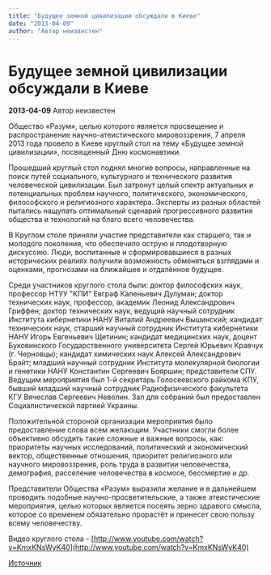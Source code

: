 ```yaml
---
title: "Будущее земной цивилизации обсуждали в Киеве"
date: "2013-04-09"
author: "Автор неизвестен"
---
```


# Будущее земной цивилизации обсуждали в Киеве

**2013-04-09** Автор неизвестен

Общество «Разум», целью которого является просвещение и распространение научно-атеистического мировоззрения, 7 апреля 2013 года провело в Киеве круглый стол на тему «Будущее земной цивилизации», посвященный Дню космонавтики.

Прошедший круглый стол поднял многие вопросы, направленные на поиск путей социального, культурного и технического развития человеческой цивилизации. Был затронут целый спектр актуальных и потенциальных проблем научного, политического, экономического, философского и религиозного характера. Эксперты из разных областей пытались нащупать оптимальный сценарий прогрессивного развития общества и технологий на благо всего человечества.

В Круглом столе приняли участие представители как старшего, так и молодого поколения, что обеспечило острую и плодотворную дискуссию. Люди, воспитанные и сформировавшиеся в разных исторических реалиях получили возможность обменяться взглядами и оценками, прогнозами на ближайшее и отдалённое будущее.

Среди участников круглого стола были: доктор философских наук, профессор НТУУ "КПИ" Евграф Каленьевич Дулуман; доктор технических наук, профессор, академик Леонид Александрович Гриффен; доктор технических наук, ведущий научный сотрудник Института кибернетики НАНУ Виталий Андреевич Вышинский; кандидат технических наук, старший научный сотрудник Института кибернетики НАНУ Игорь Евгеньевич Щетинин; кандидат медицинских наук, доцент Буковинского Государственного университета Сергей Юрьевич Кравчук (г. Черновцы); кандидат химических наук Алексей Александрович Брайт; младший научный сотрудник Института молекулярной биологии и генетики НАНУ Константин Сергеевич Бояршин; представители СПУ. Ведущим мероприятия был 1-й секретарь Голосеевского райкома КПУ, бывший младший научный сотрудник Радиофизического факультета КГУ Вячеслав Сергеевич Неволин. Зал для собраний был предоставлен Социалистической партией Украины.

Положительной стороной организации мероприятия было предоставление слова всем желающим. Участники смогли более объективно обсудить такие сложные и важные вопросы, как: приоритеты научных исследований, политический и экономический вектор, общественные отношения, приоритет религиозного или научного мировоззрения, роль труда в развитии человечества, демография, расселение человечества в космосе, бессмертие и др.

Представители Общества «Разум» выразили желание и в дальнейшем проводить подобные научно-просветительские, а также атеистические мероприятия, целью которых является посеять зерно здравого смысла, которое со временем обязательно прорастёт и принесет свою пользу всему человечеству.

Видео круглого стола - [http://www.youtube.com/watch?v=KmxKNsWyK40](http://www.youtube.com/watch?v=KmxKNsWyK40)

[Источник](http://razum-org.at.ua/news/budushhee_zemnoj_civilizacii_obsuzhdali_v_kieve/2013-04-08-7)